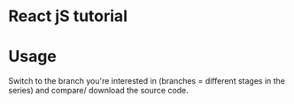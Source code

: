 # React jS tutorial


# Usage
Switch to the branch you're interested in (branches = different stages in the series) and compare/ download the source code.